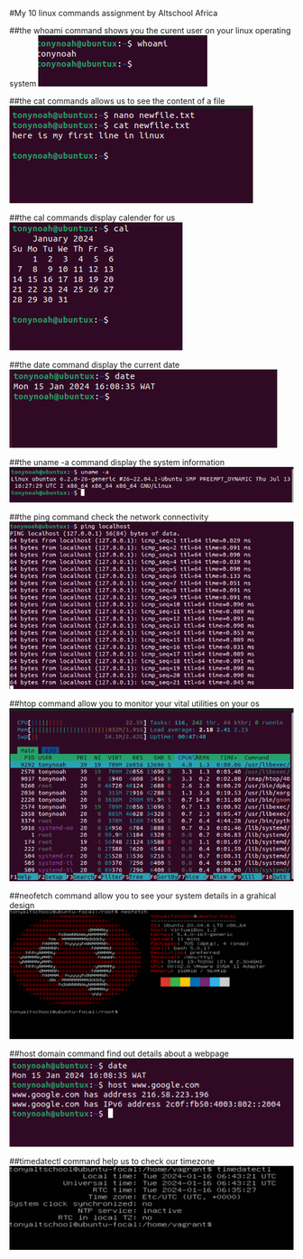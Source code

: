 #My 10 linux commands assignment by Altschool Africa

##the whoami command shows you the curent user on your linux operating system
![whoami](/exercise-2/images/current%20user.PNG)

##the cat commands allows us to see the content of a file
![cat](/exercise-2/images/cat%20allows%20you%20to%20access%20the%20content.PNG)

##the cal commands display calender for us
![cal](/exercise-2/images/display%20calculator.PNG)

##the date command display the current date
![date](/exercise-2/images/display%20current%20date.PNG)

##the uname -a command display the system information
![uname -a](/exercise-2/images/display%20system%20info.PNG)

##the ping command check the network connectivity
![ping](/exercise-2/images/ping%20check%20system%20network%20connectivity.PNG)

##htop command allow you to monitor your vital utilities on your os
![htop](/exercise-2/images/htop%20allows%20you%20to%20monitor%20system%20vital%20utilities.PNG)

##neofetch command allow you to see your system details in a grahical design
![neofetch](/exercise-2/images/display%20%20graphical%20info%20about%20your%20system.PNG)

##host domain command find out details about a webpage
![host](/exercise-2/images/find%20out%20details%20about%20webpage.PNG)

##timedatectl command help us to check our timezone
![timedatectl](/exercise-2/images/to%20check%20timezone.PNG)